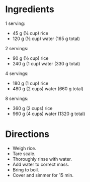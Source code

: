 Ingredients
===========
1 serving:
- 45 g (¼ cup) rice
- 120 g (½ cup) water (165 g total)

2 servings:
- 90 g (½ cup) rice
- 240 g (1 cup) water (330 g total)

4 servings:
- 180 g (1 cup) rice
- 480 g (2 cups) water (660 g total)

8 servings:
- 360 g (2 cups) rice
- 960 g (4 cups) water (1320 g total)

Directions
==========
- Weigh rice.
- Tare scale.
- Thoroughly rinse with water.
- Add water to correct mass.
- Bring to boil.
- Cover and simmer for 15 min.

